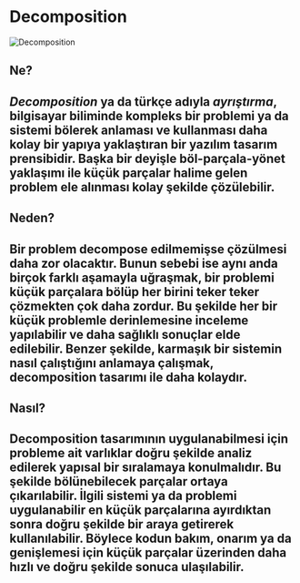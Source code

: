 # Decomposition
![Decomposition](https://imgyukle.com/f/2022/06/07/VQZFDN.png)

## Ne?
***Decomposition*** ya da türkçe adıyla ***ayrıştırma***, bilgisayar biliminde kompleks bir problemi ya da sistemi bölerek anlaması ve kullanması daha kolay bir yapıya yaklaştıran bir yazılım tasarım prensibidir. Başka bir deyişle böl-parçala-yönet yaklaşımı ile küçük parçalar halime gelen problem ele alınması kolay şekilde çözülebilir.
---
## Neden?
Bir problem decompose edilmemişse çözülmesi daha zor olacaktır. Bunun sebebi ise aynı anda birçok farklı aşamayla uğraşmak, bir problemi küçük parçalara bölüp her birini teker teker çözmekten çok daha zordur. Bu şekilde her bir küçük problemle derinlemesine inceleme yapılabilir ve daha sağlıklı sonuçlar elde edilebilir.
Benzer şekilde, karmaşık bir sistemin nasıl çalıştığını anlamaya çalışmak, decomposition tasarımı ile daha kolaydır.
---
## Nasıl?
Decomposition tasarımının uygulanabilmesi için probleme ait varlıklar doğru şekilde analiz edilerek yapısal bir sıralamaya konulmalıdır. Bu şekilde bölünebilecek parçalar ortaya çıkarılabilir. İlgili sistemi ya da problemi uygulanabilir en küçük parçalarına ayırdıktan sonra doğru şekilde bir araya getirerek kullanılabilir. Böylece kodun bakım, onarım ya da genişlemesi için küçük parçalar üzerinden daha hızlı ve doğru şekilde sonuca ulaşılabilir.
---